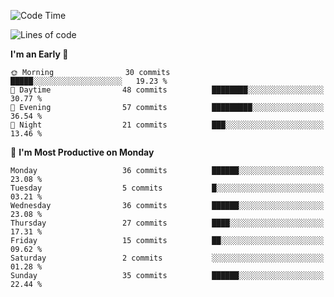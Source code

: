 <!--START_SECTION:waka-->
![Code Time](http://img.shields.io/badge/Code%20Time-227%20hrs%202%20mins-blue)

![Lines of code](https://img.shields.io/badge/From%20Hello%20World%20I%27ve%20Written-22.7%20thousand%20lines%20of%20code-blue)

**I'm an Early 🐤** 

```text
🌞 Morning                30 commits          █████░░░░░░░░░░░░░░░░░░░░   19.23 % 
🌆 Daytime                48 commits          ████████░░░░░░░░░░░░░░░░░   30.77 % 
🌃 Evening                57 commits          █████████░░░░░░░░░░░░░░░░   36.54 % 
🌙 Night                  21 commits          ███░░░░░░░░░░░░░░░░░░░░░░   13.46 % 
```
📅 **I'm Most Productive on Monday** 

```text
Monday                   36 commits          ██████░░░░░░░░░░░░░░░░░░░   23.08 % 
Tuesday                  5 commits           █░░░░░░░░░░░░░░░░░░░░░░░░   03.21 % 
Wednesday                36 commits          ██████░░░░░░░░░░░░░░░░░░░   23.08 % 
Thursday                 27 commits          ████░░░░░░░░░░░░░░░░░░░░░   17.31 % 
Friday                   15 commits          ██░░░░░░░░░░░░░░░░░░░░░░░   09.62 % 
Saturday                 2 commits           ░░░░░░░░░░░░░░░░░░░░░░░░░   01.28 % 
Sunday                   35 commits          ██████░░░░░░░░░░░░░░░░░░░   22.44 % 
```



<!--END_SECTION:waka-->
